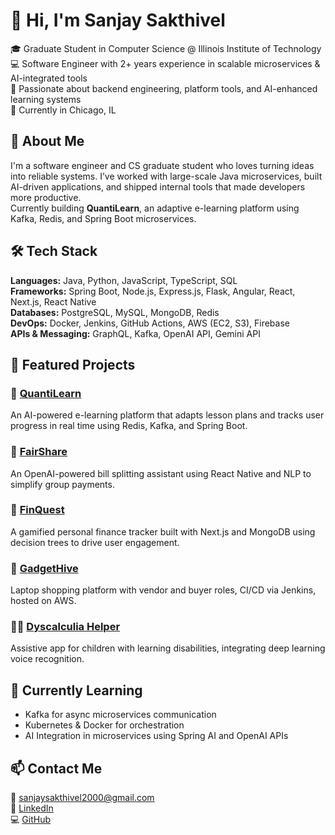 # 👋 Hi, I'm Sanjay Sakthivel

🎓 Graduate Student in Computer Science @ Illinois Institute of Technology  
💻 Software Engineer with 2+ years experience in scalable microservices & AI-integrated tools  
🌟 Passionate about backend engineering, platform tools, and AI-enhanced learning systems  
📍 Currently in Chicago, IL

## 💼 About Me

I'm a software engineer and CS graduate student who loves turning ideas into reliable systems. I’ve worked with large-scale Java microservices, built AI-driven applications, and shipped internal tools that made developers more productive.  
Currently building **QuantiLearn**, an adaptive e-learning platform using Kafka, Redis, and Spring Boot microservices.

## 🛠️ Tech Stack

**Languages:** Java, Python, JavaScript, TypeScript, SQL  
**Frameworks:** Spring Boot, Node.js, Express.js, Flask, Angular, React, Next.js, React Native  
**Databases:** PostgreSQL, MySQL, MongoDB, Redis  
**DevOps:** Docker, Jenkins, GitHub Actions, AWS (EC2, S3), Firebase  
**APIs & Messaging:** GraphQL, Kafka, OpenAI API, Gemini API


## 📌 Featured Projects

### 📘 [QuantiLearn](https://github.com/sanjay872/QuantiLearn)
An AI-powered e-learning platform that adapts lesson plans and tracks user progress in real time using Redis, Kafka, and Spring Boot.

### 🔹 [FairShare](https://github.com/sanjay872/FairShare)
An OpenAI-powered bill splitting assistant using React Native and NLP to simplify group payments.

### 🔹 [FinQuest](https://github.com/sanjay872/finquest)
A gamified personal finance tracker built with Next.js and MongoDB using decision trees to drive user engagement.

### 🛒 [GadgetHive](https://github.com/sanjay872/GadgetHive)
Laptop shopping platform with vendor and buyer roles, CI/CD via Jenkins, hosted on AWS.

### 👨‍🏫 [Dyscalculia Helper](https://github.com/sanjay872/DyscalculiaHelperApp)
Assistive app for children with learning disabilities, integrating deep learning voice recognition.

## 🌱 Currently Learning

- Kafka for async microservices communication  
- Kubernetes & Docker for orchestration  
- AI Integration in microservices using Spring AI and OpenAI APIs

## 📫 Contact Me

📧 [sanjaysakthivel2000@gmail.com](mailto:sanjaysakthivel2000@gmail.com)  
💼 [LinkedIn](https://linkedin.com/in/sanjaysakthivel)  
💻 [GitHub](https://github.com/sanjay872)
